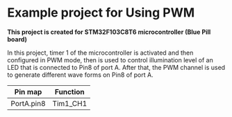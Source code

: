<h1> Example project for Using PWM </h1>
<b> This project is created for STM32F103C8T6 microcontroller (Blue Pill board) </b>

In this project, timer 1  of the microcontroller is activated and then configured in PWM mode, then is used to control illumination level of an LED that is connected to Pin8 of port A. After that, the PWM channel is used to generate different wave forms on Pin8 of port A.

| Pin map     | Function    |
| ----------- | ----------- |
| PortA.pin8   | Tim1_CH1    |





